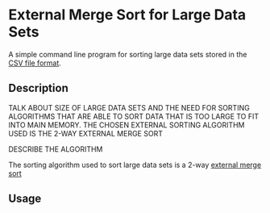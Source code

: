 # External Merge Sort for Large Data Sets
A simple command line program for sorting large data sets stored in the [CSV file format](https://en.wikipedia.org/wiki/Comma-separated_values).

## Description
TALK ABOUT SIZE OF LARGE DATA SETS AND THE NEED FOR SORTING ALGORITHMS THAT ARE ABLE TO SORT DATA THAT IS TOO LARGE TO FIT INTO MAIN MEMORY. 
THE CHOSEN EXTERNAL SORTING ALGORITHM USED IS THE 2-WAY EXTERNAL MERGE SORT 

DESCRIBE THE ALGORITHM


The sorting algorithm used to sort large data sets is a 2-way [external merge sort](https://en.wikipedia.org/wiki/External_sorting#External_merge_sort)

## Usage

